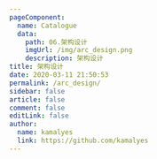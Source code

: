 ```yaml
---
pageComponent:
  name: Catalogue
  data:
    path: 06.架构设计
    imgUrl: /img/arc_design.png
    description: 架构设计
title: 架构设计
date: 2020-03-11 21:50:53
permalink: /arc_design/
sidebar: false
article: false
comment: false
editLink: false
author:
  name: kamalyes
  link: https://github.com/kamalyes
---
```

